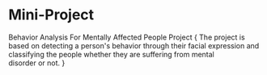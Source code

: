 # Mini-Project
Behavior Analysis For Mentally Affected People Project 
{ The project is based on detecting a person's behavior through their 
facial expression and classifying the people whether they are
suffering from mental disorder or not. }

